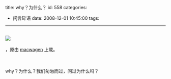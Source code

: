 title: why？为什么？
id: 558
categories:
  - 闲言碎语
date: 2008-12-01 10:45:00
tags:
---

</br>[![](http://m3.img.libdd.com/farm5/2012/0821/17/CE31DD5CFD82325BA152C48F8AE24D5644BE0C05049E_377_500.JPEG)</img>](http://www.flickr.com/photos/macwagen/3056838362/ "photo sharing")
</br>
</br><span>[](http://www.flickr.com/photos/macwagen/3056838362/)，原由 [macwagen](http://www.flickr.com/people/macwagen/) 上載。</span>
</br>
</br>

</br>why？为什么？我们匆匆而过，问过为什么吗？
</br>